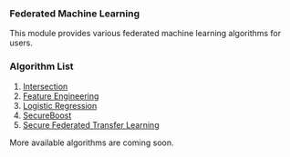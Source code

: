 ### Federated Machine Learning
This module provides various federated machine learning algorithms for users. 

### Algorithm List
1. [Intersection](./statistic/intersect/)
2. [Feature Engineering](./feature/)
3. [Logistic Regression](./logistic_regression/)
4. [SecureBoost](./tree)
5. [Secure Federated Transfer Learning](./ftl)


More available algorithms are coming soon.
